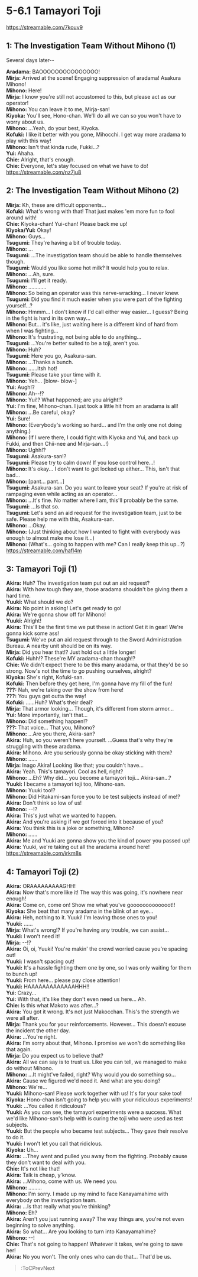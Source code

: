 
5-6.1 Tamayori Toji
===================
https://streamable.com/7kouv9

  

## 1: The Investigation Team Without Mihono (1\)
Several days later--

  
**Aradama:** BAOOOOOOOOOOOOOOO\!  
**Mirja:** Arrived at the scene\! Engaging suppression of aradama\! Asakura Mihono\!  
**Mihono:** Here\!  
**Mirja:** I know you're still not accustomed to this, but please act as our operator\!  
**Mihono:** You can leave it to me, Mirja-san\!  
**Kiyoka:** You'll see, Hono-chan\. We'll do all we can so you won't have to worry about us\.  
**Mihono:** \.\.\.Yeah, do your best, Kiyoka\.  
**Kofuki:** I like it better with you gone, Mihocchi\. I get way more aradama to play with this way\!  
**Mihono:** Isn't that kinda rude, Fukki\.\.\.\?  
**Yui:** Ahaha\.  
**Chie:** Alright, that's enough\.  
**Chie:** Everyone, let's stay focused on what we have to do\!  
https://streamable.com/nz7ju8

  

## 2: The Investigation Team Without Mihono (2\)
**Mirja:** Kh, these are difficult opponents\.\.\.  
**Kofuki:** What's wrong with that\! That just makes 'em more fun to fool around with\!  
**Chie:** Kiyoka-chan\! Yui-chan\! Please back me up\!  
**Kiyoka/Yui:** Okay\!  
**Mihono:** Guys\.\.\.  
**Tsugumi:** They're having a bit of trouble today\.  
**Mihono:** \.\.\.  
**Tsugumi:** \.\.\.The investigation team should be able to handle themselves though\.  
**Tsugumi:** Would you like some hot milk\? It would help you to relax\.  
**Mihono:** \.\.\.Ah, sure\.  
**Tsugumi:** I'll get it ready\.  
**Mihono:** \.\.\.\.\.\.\.\.\.\.\.\.  
**Mihono:** So being an operator was this nerve-wracking\.\.\. I never knew\.  
**Tsugumi:** Did you find it much easier when you were part of the fighting yourself\.\.\.\?  
**Mihono:** Hmmm\.\.\. I don't know if I'd call either way easier\.\.\. I guess\? Being in the fight is hard in its own way\.\.\.  
**Mihono:** But\.\.\. it's like, just waiting here is a different kind of hard from when I was fighting\.\.\.  
**Mihono:** It's frustrating, not being able to do anything\.\.\.  
**Tsugumi:** \.\.\.You're better suited to be a toji, aren't you\.  
**Mihono:** Huh\?  
**Tsugumi:** Here you go, Asakura-san\.  
**Mihono:** \.\.\.Thanks a bunch\.  
**Mihono:** \.\.\.\.\.\.Itsh hot\!  
**Tsugumi:** Please take your time with it\.  
**Mihono:** Yeh\.\.\. [blow- blow-\]  
**Yui:** Augh\!\?  
**Mihono:** Ah--\!\?  
**Mihono:** Yui\!\? What happened; are you alright\!\?  
**Yui:** I'm fine, Mihono-chan\. I just took a little hit from an aradama is all\!  
**Mihono:** \.\.\.Be careful, okay\?  
**Yui:** Sure\!  
**Mihono:** (Everybody's working so hard\.\.\. and I'm the only one not doing anything\.\)  
**Mihono:** (If I were there, I could fight with Kiyoka and Yui, and back up Fukki, and then Chii-nee and Mirja-san\.\.\.\!\)  
**Mihono:** Ughh\!\?  
**Tsugumi:** Asakura-san\!\?  
**Tsugumi:** Please try to calm down\! If you lose control here\.\.\.\!  
**Mihono:** It's okay\.\.\. I don't want to get locked up either\.\.\. This, isn't that bad\.\.\.  
**Mihono:** [pant\.\.\. pant\.\.\.\]  
**Tsugumi:** Asakura-san\. Do you want to leave your seat\? If you're at risk of rampaging even while acting as an operator\.\.\.  
**Mihono:** \.\.\.It's fine\. No matter where I am, this'll probably be the same\.  
**Tsugumi:** \.\.\.Is that so\.  
**Tsugumi:** Let's send an aid request for the investigation team, just to be safe\. Please help me with this, Asakura-san\.  
**Mihono:** \.\.\.Okay\.  
**Mihono:** (Just thinking about how I wanted to fight with everybody was enough to almost make me lose it\.\.\.\)  
**Mihono:** (What's\.\.\. going to happen with me\? Can I really keep this up\.\.\.\?\)  
https://streamable.com/hafl4m

  

## 3: Tamayori Toji (1\)
**Akira:** Huh\? The investigation team put out an aid request\?  
**Akira:** With how tough they are, those aradama shouldn't be giving them a hard time\.  
**Yuuki:** What should we do\?  
**Akira:** No point in asking\! Let's get ready to go\!  
**Akira:** We're gonna show off for Mihono\!  
**Yuuki:** Alright\!  
**Akira:** This'll be the first time we put these in action\! Get it in gear\! We're gonna kick some ass\!  
**Tsugumi:** We've put an aid request through to the Sword Administration Bureau\. A nearby unit should be on its way\.  
**Mirja:** Did you hear that\!\? Just hold out a little longer\!  
**Kofuki:** Huhh\!\? These're MY aradama-chan though\!\?  
**Chie:** We didn't expect there to be this many aradama, or that they'd be so strong\. Now's not the time to go pushing ourselves, alright\?  
**Kiyoka:** She's right, Kofuki-san\.  
**Kofuki:** Then before they get here, I'm gonna have my fill of the fun\!  
**\?\?\?:** Nah, we're taking over the show from here\!  
**\?\?\?:** You guys get outta the way\!  
**Kofuki:** \.\.\.\.\.\.Huh\? What's their deal\?  
**Mirja:** That armor looking\.\.\. Though, it's different from storm armor\.\.\.  
**Yui:** More importantly, isn't that\.\.\.  
**Mihono:** Did something happen\!\?  
**\?\?\?:** That voice\.\.\. That you, Mihono\?  
**Mihono:** \.\.\.Are you there, Akira-san\?  
**Akira:** Huh, so you weren't here yourself\. \.\.\.Guess that's why they're struggling with these aradama\.  
**Akira:** Mihono\. Are you seriously gonna be okay sticking with them\?  
**Mihono:** \.\.\.\.\.\.  
**Mirja:** Inago Akira\! Looking like that; you couldn't have\.\.\.  
**Akira:** Yeah\. This's tamayori\. Cool as hell, right\?  
**Mihono:** \.\.\.Eh\? Why did\.\.\. you become a tamayori toji\.\.\. Akira-san\.\.\.\?  
**Yuuki:** I became a tamayori toji too, Mihono-san\.  
**Mihono:** Yuuki too\!\?  
**Mihono:** Did Hitakami-san force you to be test subjects instead of me\!\?  
**Akira:** Don't think so low of us\!  
**Mihono:** --\!\?  
**Akira:** This's just what we wanted to happen\.  
**Akira:** And you're asking if we got forced into it because of you\?  
**Akira:** You think this is a joke or something, Mihono\?  
**Mihono:** \.\.\.\.\.\.  
**Akira:** Me and Yuuki are gonna show you the kind of power you passed up\!  
**Akira:** Yuuki, we're taking out all the aradama around here\!  
https://streamable.com/irkm8s

  

## 4: Tamayori Toji (2\)
**Akira:** ORAAAAAAAAAGHH\!  
**Akira:** Now that's more like it\! The way this was going, it's nowhere near enough\!  
**Akira:** Come on, come on\! Show me what you've gooooooooooooot\!\!  
**Kiyoka:** She beat that many aradama in the blink of an eye\.\.\.  
**Akira:** Heh, nothing to it\. Yuuki\! I'm leaving those ones to you\!  
**Yuuki:** \.\.\.\.\.\.  
**Mirja:** What's wrong\!\? If you're having any trouble, we can assist\.\.\.  
**Yuuki:** I won't need it\!  
**Mirja:** --\!\?  
**Akira:** Oi, oi, Yuuki\! You're makin' the crowd worried cause you're spacing out\!  
**Yuuki:** I wasn't spacing out\!  
**Yuuki:** It's a hassle fighting them one by one, so I was only waiting for them to bunch up\!  
**Yuuki:** From here\.\.\. please pay close attention\!  
**Yuuki:** HAAAAAAAAAAAAAHHH\!\!  
**Yui:** Crazy\.\.\.  
**Yui:** With that, it's like they don't even need us here\.\.\. Ah\.  
**Chie:** Is this what Makoto was after\.\.\.\?  
**Akira:** You got it wrong\. It's not just Makocchan\. This's the strength we were all after\.  
**Mirja:** Thank you for your reinforcements\. However\.\.\. This doesn't excuse the incident the other day\.  
**Akira:** \.\.\.You're right\.  
**Akira:** I'm sorry about that, Mihono\. I promise we won't do something like that again\.  
**Mirja:** Do you expect us to believe that\?  
**Akira:** All we can say is to trust us\. Like you can tell, we managed to make do without Mihono\.  
**Mihono:** \.\.\.It might've failed, right\? Why would you do something so\.\.\.  
**Akira:** Cause we figured we'd need it\. And what are you doing\?  
**Mihono:** We're\.\.\.  
**Yuuki:** Mihono-san\! Please work together with us\! It's for your sake too\!  
**Kiyoka:** Hono-chan isn't going to help you with your ridiculous experiments\!  
**Yuuki:** \.\.\.You called it ridiculous\?  
**Yuuki:** As you can see, the tamayori experiments were a success\. What we'd like Mihono-san's help with is curing the toji who were used as test subjects\.  
**Yuuki:** But the people who became test subjects\.\.\. They gave their resolve to do it\.  
**Yuuki:** I won't let you call that ridiclous\.  
**Kiyoka:** Uh\.\.\.  
**Akira:** \.\.\.They went and pulled you away from the fighting\. Probably cause they don't want to deal with you\.  
**Chie:** It's not like that\!  
**Akira:** Talk is cheap, y'know\.  
**Akira:** \.\.\.Mihono, come with us\. We need you\.  
**Mihono:** \.\.\.\.\.\.\.\.\.  
**Mihono:** I'm sorry\. I made up my mind to face Kanayamahime with everybody on the investigation team\.  
**Akira:** \.\.\.Is that really what you're thinking\?  
**Mihono:** Eh\?  
**Akira:** Aren't you just running away\? The way things are, you're not even beginning to solve anything\.  
**Akira:** So what\.\.\. Are you looking to turn into Kanayamahime\?  
**Mihono:** --\!  
**Chie:** That's not going to happen\! Whatever it takes, we're going to save her\!  
**Akira:** No you won't\. The only ones who can do that\.\.\. That'd be us\.  
> :ToCPrevNext